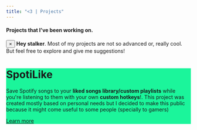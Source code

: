 ```yaml
---
title: "<3 | Projects"
---
```


#### Projects that I've been working on. 

<div class="alert alert-dismissible alert-info">
  <button type="button" class="close" data-dismiss="alert">&times;</button>
  <strong>Hey stalker</strong>. Most of my projects are not so advanced or, really cool. But feel free to explore and give me suggestions!
</div>

<div class="jumbotron" style="background-color: #1BF59B">
  <h1>SpotiLike</h1>
  <p>Save Spotify songs to your <b>liked songs library/custom playlists</b> while you're listening to them with your own <b>custom hotkeys</b>!. This project was created mostly based on personal needs but I decided to make this public because it might come useful to some people (specially to gamers)</p>
  <p><a  href="SpotiLike.html" class="btn btn-primary btn-lg">Learn more</a></p>
</div>
